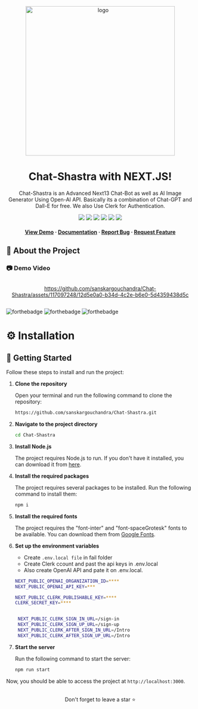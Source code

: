 <div align="center">
 

  <img src="https://github.com/sanskargouchandra/Chat-Shastra/assets/117097248/e54f37be-b2b7-4373-a4ec-4163dd2bcf8f" width='400' alt="logo" />

  # Chat-Shastra with NEXT.JS!
  
  <p>
Chat-Shastra is an Advanced Next13 Chat-Bot as well as AI Image Generator Using Open-AI API. Basically its a combination of Chat-GPT and Dall-E for free. We also Use Clerk for Authentication.
  </p>
  
  
<!-- Badges -->

<a href="https://chat-shastra.vercel.app/" target="_blank">![](https://img.shields.io/website-up-down-green-red/http/monip.org.svg)</a>
![](https://img.shields.io/badge/Maintained-Yes-indigo)
![](https://img.shields.io/github/forks/SashenJayathilaka/AMAZON-Clone.svg)
![](https://img.shields.io/github/stars/SashenJayathilaka/AMAZON-Clone.svg)
![](https://img.shields.io/github/issues/SashenJayathilaka/AMAZON-Clone)
![](https://img.shields.io/github/last-commit/SashenJayathilaka/AMAZON-Clone)

<h4>
    <a href="https://Chat-Shastra.vercel.app/"/>View Demo</a>
  <span> · </span>
    <a href="https://github.com/sanskargouchandra/Chat-Shastra/blob/master/README.md">Documentation</a>
  <span> · </span>
    <a href="https://github.com/sanskargouchandra/Chat-Shastra/issues">Report Bug</a>
  <span> · </span>
    <a href="https://github.com/sanskargouchandra/Chat-Shastra/issues">Request Feature</a>
  </h4>

</div>
  <!-- About the Project -->

## :star2: About the Project

<!-- Screenshots -->

### :camera: Demo Video

<div style="display: flex" align="center"><br>


https://github.com/sanskargouchandra/Chat-Shastra/assets/117097248/12d5e0a0-b34d-4c2e-b6e0-5d4359438d5c


</div>


![forthebadge](https://forthebadge.com/images/badges/built-with-love.svg)
![forthebadge](https://forthebadge.com/images/badges/for-you.svg)
![forthebadge](https://forthebadge.com/images/badges/powered-by-coffee.svg)
<br/>


# :gear: Installation


## :toolbox: Getting Started

Follow these steps to install and run the project:

1. **Clone the repository**

   Open your terminal and run the following command to clone the repository:

   ```bash
   https://github.com/sanskargouchandra/Chat-Shastra.git
   ```

2. **Navigate to the project directory**

   ```bash
   cd Chat-Shastra
   ```

3. **Install Node.js**

   The project requires Node.js to run. If you don't have it installed, you can download it from [here](https://nodejs.org/en/download/).

4. **Install the required packages**

   The project requires several packages to be installed. Run the following command to install them:

   ```bash
   npm i
   ```

5. **Install the required fonts**

   The project requires the "font-inter" and "font-spaceGrotesk" fonts to be available. You can download them from [Google Fonts](https://fonts.google.com/).

6. **Set up the environment variables**

   - Create `.env.local file` in fail folder
   - Create Clerk ccount and past the api keys in .env.local
   - Also create OpenAI API and pate it on .env.local.
   ```bash
   NEXT_PUBLIC_OPENAI_ORGANIZATION_ID=****
   NEXT_PUBLIC_OPENAI_API_KEY=***

   NEXT_PUBLIC_CLERK_PUBLISHABLE_KEY=****
   CLERK_SECRET_KEY=****


    NEXT_PUBLIC_CLERK_SIGN_IN_URL=/sign-in
    NEXT_PUBLIC_CLERK_SIGN_UP_URL=/sign-up
    NEXT_PUBLIC_CLERK_AFTER_SIGN_IN_URL=/Intro
    NEXT_PUBLIC_CLERK_AFTER_SIGN_UP_URL=/Intro
   ```

7. **Start the server**

   Run the following command to start the server:

   ```bash
   npm run start
   ```

Now, you should be able to access the project at `http://localhost:3000`.


<br />

<div align="center">Don't forget to leave a star ⭐️</div>

